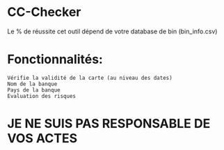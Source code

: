# CC-Checker
Le % de réussite cet outil dépend de votre database de bin (bin_info.csv)

# Fonctionnalités:
    Vérifie la validité de la carte (au niveau des dates)
    Nom de la banque
    Pays de la banque
    Evaluation des risques


# JE NE SUIS PAS RESPONSABLE DE VOS ACTES 
